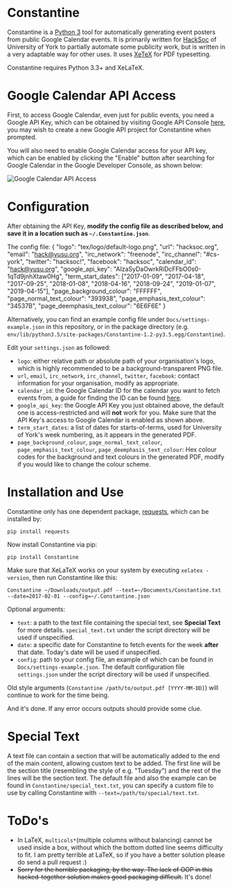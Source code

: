 Constantine
===================
Constantine is a [Python 3](https://www.python.org/downloads/) tool for automatically generating event posters from public Google Calendar events. It is primarily written for [HackSoc](https://hacksoc.org) of University of York to partially automate some publicity work, but is written in a very adaptable way for other uses. It uses [XeTeX](http://xetex.sourceforge.net/) for PDF typesetting.

Constantine requires Python 3.3+ and XeLaTeX.

# Google Calendar API Access #
First, to access Google Calendar, even just for public events, you need a Google API Key, which can be obtained by visiting Google API Console [here](https://console.developers.google.com/apis/credentials), you may wish to create a new Google API project for Constantine when prompted.

You will also need to enable Google Calendar access for your API key, which can be enabled by clicking the "Enable" button after searching for Google Calendar in the Google Developer Console, as shown below:

![Google Calendar API Access](https://i.imgur.com/QxBoJp5.png)

# Configuration #
After obtaining the API Key, **modify the config file as described below, and save it in a location such as `~/.Constantine.json`**.

The config file:
    {
    	"logo": "tex/logo/default-logo.png",
    	"url": "hacksoc.org",
    	"email": "hack@yusu.org",
    	"irc_network": "freenode",
    	"irc_channel": "#cs-york",
    	"twitter": "hacksoc!",
    	"facebook": "hacksoc",
    	"calendar_id": "hack@yusu.org",
    	"google_api_key": "AIzaSyDaOwrkRiDcFFbO0s0-1qTd9jnhXtaw0Hg",
    	"term_start_dates": ["2017-01-09", "2017-04-18", "2017-09-25", "2018-01-08", "2018-04-16", "2018-09-24", "2019-01-07", "2019-04-15"],
    	"page_background_colour": "FFFFFF",
    	"page_normal_text_colour": "393938",
    	"page_emphasis_text_colour": "34537B",
    	"page_deemphasis_text_colour": "6E6F6E"
    }

Alternatively, you can find an example config file under `Docs/settings-example.json` in this repository, or in the package directory (e.g. `env/lib/python3.5/site-packages/Constantine-1.2-py3.5.egg/Constantine`).

Edit your `settings.json` as followed:
* `logo`: either relative path or absolute path of your organisation's logo, which is highly recommended to be a background-transparent PNG file.
* `url`, `email`, `irc_network`, `irc_channel`, `twitter`, `facebook`: contact information for your organisation, modify as appropriate.
* `calendar_id`: the Google Calendar ID for the calendar you want to fetch events from, a guide for finding the ID can be found [here](https://support.appmachine.com/hc/en-us/articles/203645966-Find-your-Google-Calendar-ID-for-the-Events-block).
* `google_api_key`: the Google API Key you just obtained above, the default one is access-restricted and will **not** work for you. Make sure that the API Key's access to Google Calendar is enabled as shown above.
* `term_start_dates`: a list of dates for starts-of-terms, used for University of York's week numbering, as it appears in the generated PDF.
* `page_background_colour`, `page_normal_text_colour`, `page_emphasis_text_colour`, `page_deemphasis_text_colour`: Hex colour codes for the background and text colours in the generated PDF, modify if you would like to change the colour scheme.

# Installation and Use #
Constantine only has one dependent package, [requests](http://docs.python-requests.org/en/master/), which can be installed by:

    pip install requests

Now install Constantine via pip:

    pip install Constantine

Make sure that XeLaTeX works on your system by executing `xelatex -version`, then run Constantine like this:

    Constantine ~/Downloads/output.pdf --text=~/Documents/Constantine.txt --date=2017-02-01 --config=~/.Constantine.json

Optional arguments:

* `text`: a path to the text file containing the special text, see **Special Text** for more details. `special_text.txt` under the script directory will be used if unspecified.
* `date`: a specific date for Constantine to fetch events for the week **after** that date. Today's date will be used if unspecified.
* `config`: path to your config file, an example of which can be found in `Docs/settings-example.json`. The default configuration file `settings.json` under the script directory will be used if unspecified.

Old style arguments (`Constantine /path/to/output.pdf [YYYY-MM-DD]`) will continue to work for the time being.

And it's done. If any error occurs outputs should provide some clue.

# Special Text #
A text file can contain a section that will be automatically added to the end of the main content, allowing custom text to be added. The first line will be the section title (resembling the style of e.g. "Tuesday") and the rest of the lines will be the section text.
The default file and also the example can be found in `Constantine/special_text.txt`, you can specify a custom file to use by calling Constantine with `--text=/path/to/special/text.txt`.

# ToDo's #
* In LaTeX, `multicols*`(multiple columns without balancing) cannot be used inside a box, without which the bottom dotted line seems difficulty to fit. I am pretty terrible at LaTeX, so if you have a better solution please do send a pull request :)
* ~~Sorry for the horrible packaging, by the way. The lack of OOP in this hacked-together solution makes good packaging difficult.~~ It's done!
